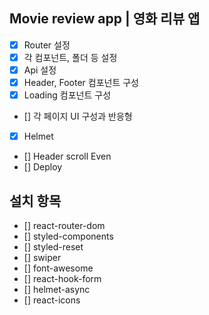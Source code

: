 ## Movie review app | 영화 리뷰 앱

- [x] Router 설정
- [x] 각 컴포넌트, 폴더 등 설정
- [x] Api 설정
- [x] Header, Footer 컴포넌트 구성
- [x] Loading 컴포넌트 구성
- [] 각 페이지 UI 구성과 반응형
- [x] Helmet
- [] Header scroll Even
- [] Deploy

## 설치 항목

- [] react-router-dom
- [] styled-components
- [] styled-reset
- [] swiper
- [] font-awesome
- [] react-hook-form
- [] helmet-async
- [] react-icons
